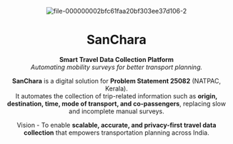 <!-- SanChara README.md -->

<p align="center">
<img src="https://i.ibb.co/DPkGLNvt/file-000000002bfc61faa20bf303ee37d106-2.png" alt="file-000000002bfc61faa20bf303ee37d106-2" border="0">
</p>
<h1 align="center">SanChara</h1>

<p align="center">
  <strong>Smart Travel Data Collection Platform</strong><br/>
  <em>Automating mobility surveys for better transport planning.</em>
</p>

<div align="center">

**SanChara** is a digital solution for **Problem Statement 25082** (NATPAC, Kerala).  
It automates the collection of trip-related information such as **origin, destination, time, mode of transport, and co-passengers**, replacing slow and incomplete manual surveys.  

Vision - To enable **scalable, accurate, and privacy-first travel data collection** that empowers transportation planning across India.

</div>
